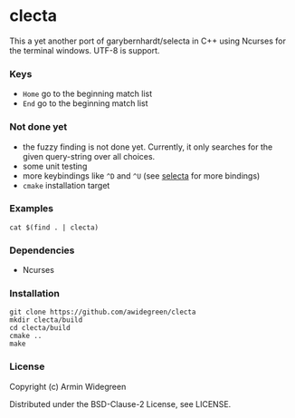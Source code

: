 # clecta

This a yet another port of garybernhardt/selecta in C++ using Ncurses for the 
terminal windows. UTF-8 is support.

### Keys
* `Home` go to the beginning match list
* `End` go to the beginning match list

### Not done yet
* the fuzzy finding is not done yet. Currently, it only searches for the given
query-string over all choices.
* some unit testing 
* more keybindings like `^D` and `^U` (see [selecta](https://github.com/garybernhardt/selecta) for more bindings)
* `cmake` installation target

### Examples

```
cat $(find . | clecta)
```

### Dependencies
* Ncurses

### Installation
```
git clone https://github.com/awidegreen/clecta 
mkdir clecta/build
cd clecta/build
cmake ..
make
```

### License
Copyright (c) Armin Widegreen

Distributed under the BSD-Clause-2 License, see LICENSE.
